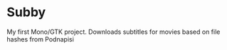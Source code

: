 Subby
=====

My first Mono/GTK project. Downloads subtitles for movies based on file hashes from Podnapisi
